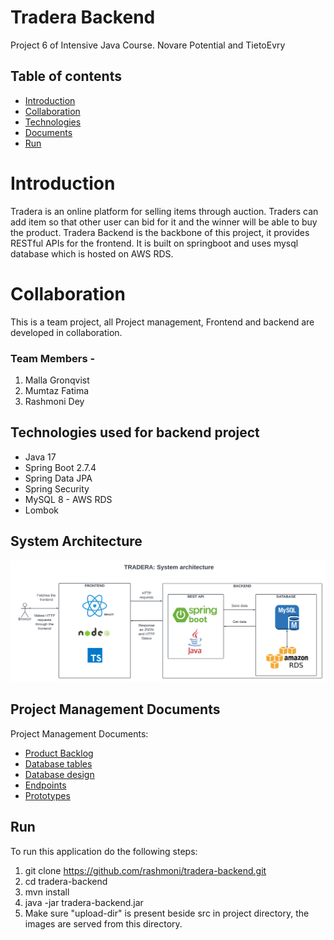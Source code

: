 # Tradera Backend
Project 6 of Intensive Java Course.
Novare Potential and TietoEvry

## Table of contents
* [Introduction](#introduction)
* [Collaboration](#collaboration)
* [Technologies](#technologies)
* [Documents](#documents)
* [Run](#run)


# Introduction
Tradera is an online platform for selling items through auction.
Traders can add item so that other user can bid for it and the winner will be able to buy the product.
Tradera Backend is the backbone of this project, it provides RESTful APIs for the frontend.
It is built on springboot and uses mysql database which is hosted on AWS RDS.

# Collaboration
This is a team project, all Project management, Frontend and backend are developed in collaboration.

### Team Members -
1. Malla Gronqvist
2. Mumtaz Fatima 
3. Rashmoni Dey

## Technologies used for backend project
* Java 17
* Spring Boot 2.7.4
* Spring Data JPA
* Spring Security
* MySQL 8 - AWS RDS
* Lombok

## System Architecture

![img.png](img.png)

## Project Management Documents
Project Management Documents:
- [Product Backlog](https://trello.com/invite/accept-board)
- [Database tables](https://docs.google.com/spreadsheets/d/1T2gENP0D5af4C3MKHxBcD_KEomvTXT6Jq8_IT8mSzTA/edit#gid=674144426)
- [Database design](https://drive.google.com/file/d/1KD45lEZaYMRDiPXizOL4jeWYI-HImnre/view)
- [Endpoints](https://docs.google.com/spreadsheets/d/10_qHvUzAGsDIyNdI4C2plUyh3_68f2mYYNZOdGGC72Q/edit#gid=0)
- [Prototypes](https://www.figma.com/files/project/71854029/Team-project?fuid=1156193025529310698)

## Run
To run this application do the following steps:
1. git clone https://github.com/rashmoni/tradera-backend.git
2. cd tradera-backend
3. mvn install
4. java -jar tradera-backend.jar
5. Make sure "upload-dir" is present beside src in project directory, the images are served from this directory.